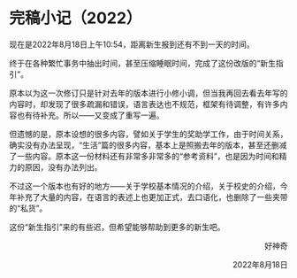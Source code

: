 # 完稿小记（2022）

现在是2022年8月18日上午10:54，距离新生报到还有不到一天的时间。

终于在各种繁忙事务中抽出时间，甚至压缩睡眠时间，完成了这份改版的“新生指引”。

原本以为这一次修订只是针对去年的版本进行小修小调，但当我再回去看去年写的内容时，却发现了很多疏漏和错误，语言表达也不规范，框架有待调整，有许多内容也有待补充。所以——又变成了重写一遍。

但遗憾的是，原本设想的很多内容，譬如关于学生的奖助学工作，由于时间关系，确实没有办法呈现，“生活”篇的很多内容，基本上是照搬去年的版本，甚至还删减了一些内容。原本这一份材料还有非常多非常多的“参考资料”，也是因为时间和精力的原因，没有办法列出。

不过这一个版本也有好的地方——关于学校基本情况的介绍，关于校史的介绍，今年补充了大量的内容，在语言的表述上也更加正式，去口语化，也删除了一些夹带的“私货”。

这份“新生指引”来的有些迟，但希望能够帮助到更多的新生吧。

<p align="right">好神奇</p>
<p align="right">2022年8月18日</p>
